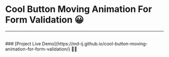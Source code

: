 # Cool Button Moving Animation For Form Validation 😀
<hr>
<br>
### [Project Live Demo](https://md-ij.github.io/cool-button-moving-animation-for-form-validation/) 👩‍💻
